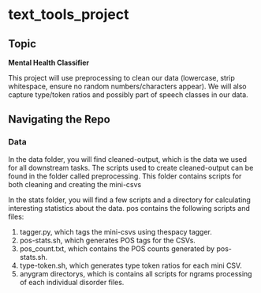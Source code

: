 # text_tools_project

## Topic
**Mental Health Classifier**

This project will use preprocessing to clean our data (lowercase, strip whitespace, ensure no random numbers/characters appear). We will also capture type/token ratios and possibly part of speech classes in our data. 

## Navigating the Repo

### Data
In the data folder, you will find cleaned-output, which is the data we used for all downstream tasks. The scripts used to create cleaned-output can be found in the folder called preprocessing. This folder contains scripts for both cleaning and creating the mini-csvs

In the stats folder, you will find a few scripts and a directory for calculating interesting statistics about the data. pos contains the following scripts and files:
1) tagger.py, which tags the mini-csvs using thespacy tagger.
2) pos-stats.sh, which generates POS tags for the CSVs.
3) pos_count.txt, which contains the POS counts generated by pos-stats.sh.
4) type-token.sh, which generates type token ratios for each mini CSV.
5) anygram directorys, which is contains all scripts for ngrams processing of each individual disorder files.


